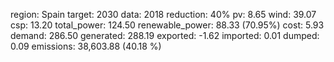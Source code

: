 region: Spain
target: 2030
data: 2018
reduction: 40%
pv: 8.65
wind: 39.07
csp: 13.20
total_power: 124.50
renewable_power: 88.33 (70.95%)
cost: 5.93
demand: 286.50
generated: 288.19
exported: -1.62
imported: 0.01
dumped: 0.09
emissions: 38,603.88 (40.18 %)
